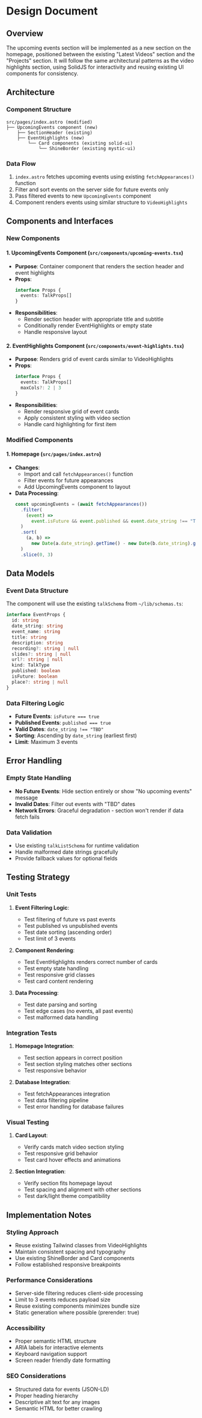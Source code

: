 # Design Document

## Overview

The upcoming events section will be implemented as a new section on the homepage, positioned between the existing "Latest Videos" section and the "Projects" section. It will follow the same architectural patterns as the video highlights section, using SolidJS for interactivity and reusing existing UI components for consistency.

## Architecture

### Component Structure

```
src/pages/index.astro (modified)
├── UpcomingEvents component (new)
    ├── SectionHeader (existing)
    ├── EventHighlights (new)
        └── Card components (existing solid-ui)
            └── ShineBorder (existing mystic-ui)
```

### Data Flow

1. `index.astro` fetches upcoming events using existing `fetchAppearances()` function
2. Filter and sort events on the server side for future events only
3. Pass filtered events to new `UpcomingEvents` component
4. Component renders events using similar structure to `VideoHighlights`

## Components and Interfaces

### New Components

#### 1. UpcomingEvents Component (`src/components/upcoming-events.tsx`)

- **Purpose**: Container component that renders the section header and event highlights
- **Props**:
  ```typescript
  interface Props {
    events: TalkProps[]
  }
  ```
- **Responsibilities**:
  - Render section header with appropriate title and subtitle
  - Conditionally render EventHighlights or empty state
  - Handle responsive layout

#### 2. EventHighlights Component (`src/components/event-highlights.tsx`)

- **Purpose**: Renders grid of event cards similar to VideoHighlights
- **Props**:
  ```typescript
  interface Props {
    events: TalkProps[]
    maxCols?: 2 | 3
  }
  ```
- **Responsibilities**:
  - Render responsive grid of event cards
  - Apply consistent styling with video section
  - Handle card highlighting for first item

### Modified Components

#### 1. Homepage (`src/pages/index.astro`)

- **Changes**:
  - Import and call `fetchAppearances()` function
  - Filter events for future appearances
  - Add UpcomingEvents component to layout
- **Data Processing**:
  ```typescript
  const upcomingEvents = (await fetchAppearances())
    .filter(
      (event) =>
        event.isFuture && event.published && event.date_string !== "TBD",
    )
    .sort(
      (a, b) =>
        new Date(a.date_string).getTime() - new Date(b.date_string).getTime(),
    )
    .slice(0, 3)
  ```

## Data Models

### Event Data Structure

The component will use the existing `talkSchema` from `~/lib/schemas.ts`:

```typescript
interface EventProps {
  id: string
  date_string: string
  event_name: string
  title: string
  description: string
  recording?: string | null
  slides?: string | null
  url?: string | null
  kind: TalkType
  published: boolean
  isFuture: boolean
  place?: string | null
}
```

### Data Filtering Logic

- **Future Events**: `isFuture === true`
- **Published Events**: `published === true`
- **Valid Dates**: `date_string !== "TBD"`
- **Sorting**: Ascending by `date_string` (earliest first)
- **Limit**: Maximum 3 events

## Error Handling

### Empty State Handling

- **No Future Events**: Hide section entirely or show "No upcoming events" message
- **Invalid Dates**: Filter out events with "TBD" dates
- **Network Errors**: Graceful degradation - section won't render if data fetch fails

### Data Validation

- Use existing `talkListSchema` for runtime validation
- Handle malformed date strings gracefully
- Provide fallback values for optional fields

## Testing Strategy

### Unit Tests

1. **Event Filtering Logic**:

   - Test filtering of future vs past events
   - Test published vs unpublished events
   - Test date sorting (ascending order)
   - Test limit of 3 events

2. **Component Rendering**:

   - Test EventHighlights renders correct number of cards
   - Test empty state handling
   - Test responsive grid classes
   - Test card content rendering

3. **Data Processing**:
   - Test date parsing and sorting
   - Test edge cases (no events, all past events)
   - Test malformed data handling

### Integration Tests

1. **Homepage Integration**:

   - Test section appears in correct position
   - Test section styling matches other sections
   - Test responsive behavior

2. **Database Integration**:
   - Test fetchAppearances integration
   - Test data filtering pipeline
   - Test error handling for database failures

### Visual Testing

1. **Card Layout**:

   - Verify cards match video section styling
   - Test responsive grid behavior
   - Test card hover effects and animations

2. **Section Integration**:
   - Verify section fits homepage layout
   - Test spacing and alignment with other sections
   - Test dark/light theme compatibility

## Implementation Notes

### Styling Approach

- Reuse existing Tailwind classes from VideoHighlights
- Maintain consistent spacing and typography
- Use existing ShineBorder and Card components
- Follow established responsive breakpoints

### Performance Considerations

- Server-side filtering reduces client-side processing
- Limit to 3 events reduces payload size
- Reuse existing components minimizes bundle size
- Static generation where possible (prerender: true)

### Accessibility

- Proper semantic HTML structure
- ARIA labels for interactive elements
- Keyboard navigation support
- Screen reader friendly date formatting

### SEO Considerations

- Structured data for events (JSON-LD)
- Proper heading hierarchy
- Descriptive alt text for any images
- Semantic HTML for better crawling

